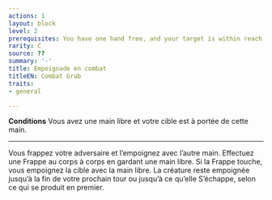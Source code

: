 ```yaml
---
actions: 1
layout: block
level: 2
prerequisites: You have one hand free, and your target is within reach of that hand
rarity: C
source: ??
summary: '-'
title: Empoignade en combat
titleEN: Combat Grab
traits:
- general

---
```


<p><strong>Conditions</strong> Vous avez une main libre et votre cible est à portée de cette main.</p>
<hr>
<p>Vous frappez votre adversaire et l’empoignez avec l’autre main. Effectuez une Frappe au corps à corps en gardant une main libre. Si la Frappe touche, vous empoignez la cible avec la main libre. La créature reste empoignée jusqu’à la fin de votre prochain tour ou jusqu’à ce qu’elle S’échappe, selon ce qui se produit en premier.</p>